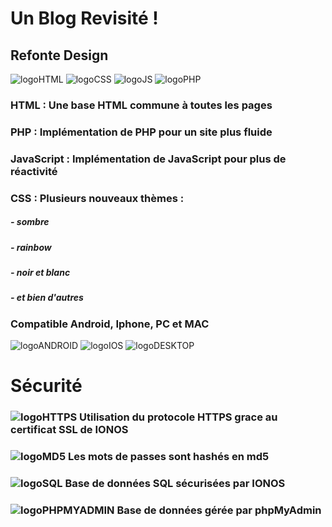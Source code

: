 # Un Blog Revisité !

## Refonte Design

[logoHTML]: https://github.com/darkshark400/BLOG/blob/master/icons/html.png
[logoCSS]: https://github.com/darkshark400/BLOG/blob/master/icons/css.png
[logoJS]: https://github.com/darkshark400/BLOG/blob/master/icons/js.png
[logoANDROID]: https://github.com/darkshark400/BLOG/blob/master/icons/android.png
[logoIOS]: https://github.com/darkshark400/BLOG/blob/master/icons/ios.png
[logoDESKTOP]: https://github.com/darkshark400/BLOG/blob/master/icons/desktop.png
[logoHTTPS]: https://github.com/darkshark400/BLOG/blob/master/icons/https.png
[logoSQL]: https://github.com/darkshark400/BLOG/blob/master/icons/sql.png
[logoPHPMYADMIN]: https://github.com/darkshark400/BLOG/blob/master/icons/phpMyAdmin.png
[logoPHP]: https://github.com/darkshark400/BLOG/blob/master/icons/php.png
[logoMD5]: https://github.com/darkshark400/BLOG/blob/master/icons/md5.png

![logoHTML] ![logoCSS] ![logoJS] ![logoPHP]

### HTML : Une base HTML commune à toutes les pages

### PHP : Implémentation de PHP pour un site plus fluide

### JavaScript : Implémentation de JavaScript pour plus de réactivité

### CSS : Plusieurs nouveaux thèmes :

##### - sombre
##### - rainbow
##### - noir et blanc
##### - et bien d'autres

### Compatible Android, Iphone, PC et MAC

![logoANDROID] ![logoIOS] ![logoDESKTOP]

#

# Sécurité

### ![logoHTTPS]  Utilisation du protocole HTTPS grace au certificat SSL de IONOS

### ![logoMD5]  Les mots de passes sont hashés en md5

### ![logoSQL]  Base de données SQL sécurisées par IONOS

### ![logoPHPMYADMIN]  Base de données gérée par phpMyAdmin
